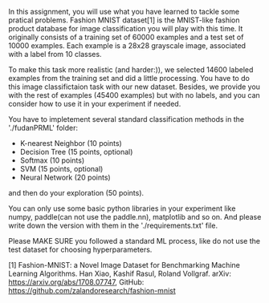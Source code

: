 In this assignment, you will use what you have learned to tackle some pratical problems. Fashion MNIST dataset[1] is the MNIST-like fashion product database for image classification you will play with this time. It originally consists of a training set of 60000 examples and a test set of 10000 examples. Each example is a 28x28 grayscale image, associated with a label from 10 classes.

To make this task more realistic (and harder:)), we selected 14600 labeled examples from the training set and did a little processing. You have to do this image classifictaion task with our new dataset. Besides, we provide you with the rest of examples (45400 examples) but with no labels, and you can consider how to use it in your experiment if needed.

You have to impletement several standard classification methods in the './fudanPRML' folder:
- K-nearest Neighbor (10 points)
- Decision Tree (15 points, optional)
- Softmax (10 points)
- SVM (15 points, optional)
- Neural Network (20 points)    


and then do your exploration (50 points).

You can only use some basic python libraries in your experiment like numpy, paddle(can not use the paddle.nn), matplotlib and so on. And please write down the version with them in the './requirements.txt' file.

Please MAKE SURE you followed a standard ML process, like do not use the test dataset for choosing hyperparameters.

[1] Fashion-MNIST: a Novel Image Dataset for Benchmarking Machine Learning Algorithms. Han Xiao, Kashif Rasul, Roland Vollgraf. arXiv: https://arxiv.org/abs/1708.07747, GitHub: https://github.com/zalandoresearch/fashion-mnist
